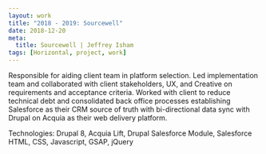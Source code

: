 ```yaml
---
layout: work
title: "2018 - 2019: Sourcewell"
date: 2018-12-20
meta:
  title: Sourcewell | Jeffrey Isham
tags: [Horizontal, project, work]
---
```


<p>Responsible for aiding client team in platform selection. Led implementation team and collaborated with client stakeholders, UX, and Creative on requirements and acceptance criteria. Worked with client to reduce technical debt and consolidated back office processes establishing Salesforce as their CRM source of truth with bi-directional data sync with Drupal on Acquia as their web delivery platform.</p>
<p>Technologies: Drupal 8, Acquia Lift, Drupal Salesforce Module, Salesforce HTML, CSS, Javascript, GSAP, jQuery</p>
